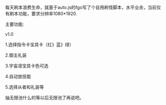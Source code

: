 每天刷本浪费生命，就基于auto.js的fgo写了个自用刷怪脚本，水平业余，当前仅有刷本功能，要求分辨率1080*1920.

主要功能:

v1.0

1.选择指令卡宝具卡（红》蓝》绿）

2.御主礼装

3.宇宙凛宝具卡色可选

4.自动放技能

5.选择从者和礼装等

抽无限池什么的等以后无限池了再说吧。
